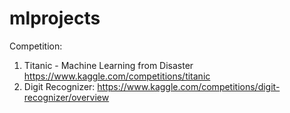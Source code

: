 # mlprojects
Competition:
1. Titanic - Machine Learning from Disaster
https://www.kaggle.com/competitions/titanic
2. Digit Recognizer: 
https://www.kaggle.com/competitions/digit-recognizer/overview

